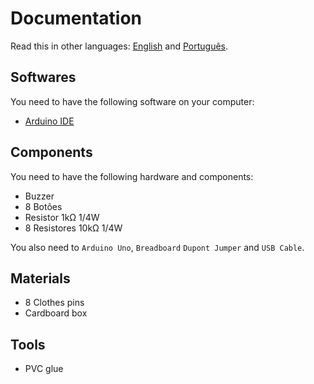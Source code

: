 # Documentation

Read this in other languages: [English](README.md) and [Português](LEIA-ME.md).

## Softwares

You need to have the following software on your computer:

- [Arduino IDE](https://arduino.cc)

## Components

You need to have the following hardware and components:

- Buzzer
- 8 Botões
- Resistor 1kΩ 1/4W
- 8 Resistores 10kΩ 1/4W

You also need to `Arduino Uno`, `Breadboard` `Dupont Jumper` and `USB Cable`.

## Materials

- 8 Clothes pins
- Cardboard box

## Tools

- PVC glue
